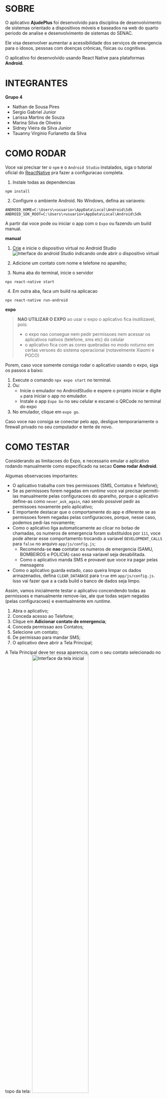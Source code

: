 # SOBRE
O aplicativo **AjudePlus** foi desenvolvido para disciplina de desenvolvimento de sistemas orientado a dispositivos móveis e baseados na web do quarto periodo de analise e desenvolvimento de sistemas do SENAC.

Ele visa desenvolver aumentar a acessibilidade dos serviços de emergencia para o idosos, pessoas com doenças crônicas, físicas ou cognitivas.

O aplicativo foi desenvolvido usando React Native para plataformas **Android**.

# INTEGRANTES

**Grupo 4**

- Nathan de Sousa Pires
- Sergio Gabriel Junior
- Larissa Martins de Souza
- Marina Silva de Oliveira
- Sidney Vieira da Silva Junior
- Tauanny Virginio Furlanetto da Silva

# COMO RODAR

Voce vai precisar ter o `npm` e o `Android Studio` instalados, siga o tutorial oficial do [ReactNative](https://reactnative.dev/docs/environment-setup) pra fazer a configuracao completa.

1. Instale todas as dependencias
```
npm install
```

2. Configure o ambiente Android. No Windows, defina as variaveis:
```
ANDROID_HOME=C:\Users\<usuario>\AppData\Local\Android\Sdk
ANDROID_SDK_ROOT=C:\Users\<usuario>\AppData\Local\Android\Sdk
```

A partir dai voce pode ou iniciar o app com o `Expo`  ou fazendo um build manual.

**manual**

1. [Crie](https://developer.android.com/studio/run/managing-avds) e inicie o dispositivo virtual no Android Studio
![Interface do android Studio indicando onde abrir o dispositivo virtual](./tutorial/assets/abrir_emulador.png)

2. Adicione um contato com nome e telefone no aparelho;

3. Numa aba do terminal, inicie o servidor
```
npx react-native start
```
4. Em outra aba, faca um build na aplicacao
```
npx react-native run-android
```

**expo**

> **NAO UTILIZAR O EXPO**
> ao usar o expo o aplicativo fica inutilizavel, pois:
> - o expo nao consegue nem pedir permissoes nem acessar os aplicativos nativos (telefone, sms etc) do celular
> - o aplicativo fica com as cores quebradas no modo noturno em certas versoes do sistema operacional (notavelmente Xiaomi e POCO)

Porem, caso voce somente consiga rodar o aplicativo usando o expo, siga os passos a baixo:

1. Execute o comando `npx expo start` no terminal.
2. Ou:
    - Inicie o emulador no AndroidStudio e espere o projeto iniciar e digite `a` para iniciar o app no emulador.
    - Instale o app `Expo Go` no seu celular e escanei o QRCode no terminal do expo
3. No emulador, clique em `expo go`.

Caso voce nao consiga se conectar pelo app, desligue temporariamente o firewall privado no seu computador e tente de novo.

# COMO TESTAR
Considerando as limitacoes do Expo, e necessario emular o aplicativo rodando manualmente como especificado na secao **Como rodar Android**.

Algumas observacoes importantes:

- O aplicativo trabalha com tres permissoes (SMS, Contatos e Telefone);
- Se as permissoes forem negadas em *runtime* voce vai precisar permiti-las manualmente pelas configuracoes do aparelho, porque o aplicativo define-as como `never_ask_again`, nao sendo possivel pedir as permissoes novamente pelo aplicativo;
- E importante destacar que o comportamente do app e diferente se as permissoes forem negadas pelas configuracoes, porque, nesse caso, podemos pedi-las novamente;
- Como o aplicativo liga automaticamente ao clicar no botao de chamadas, os numeros de emergencia foram substituidos por `111`, voce pode alterar esse comportamento trocando a variavel `DEVELOPMENT_CALLS` para `false` no arquivo `app/js/config.js`;
    - Recomenda-se **nao** contatar os numeros de emergencia (SAMU, BOMBEIROS e POLICIA) caso essa variavel seja desabilitada.
    - Como o aplicativo manda SMS e provavel que voce ira pagar pelas mensagens
- Como o aplicativo guarda estado, caso queira limpar os dados armazenados, defina `CLEAR_DATABASE` para `true` em `app/js/config.js`. Isso vai fazer que a a cada build o banco de dados seja limpo.

Assim, vamos inicialmente testar o aplicativo concendendo todas as permissoes e manualmente remove-las, ate que todas sejam negadas (pelas configuracoes) e eventualmente em *runtime*.

1. Abra o aplicativo;
2. Conceda acesso ao Telefone;
3. Clique em **Adicionar contato de emergencia**;
4. Conceda permissao aos Contatos;
5. Selecione um contato;
6. De permissao para mandar SMS;
7. O aplicativo deve abrir a Tela Principal;

A Tela Principal deve ter essa aparencia, com o seu contato selecionado no topo da tela:
<img src="./tutorial/assets/tela_inicial.jpg" alt="Interface da tela inicial" style="width: 60%">

1. Feche e abra o aplicativo, ele deve ir diretamente para a Tela Principal.
2. Clique no botao de Configuracao de Contato (o com a engrenagem na base da tela).
3.  Remova o Contato selecionado.
4.  Observe se o card branco esta com essa aparencia.
<img src="./tutorial/assets/tela_configurar_contato_vazia.jpg" alt="Interface da tela de configuracao de contato vazia" width="70%">

1.  Clique em voltar, voce deve retornar a Tela Principal.
2.  Verifique o se o botao de ligar pro contato pessoal foi substituido pelo botao de Adicionar.
3.  Clique no botao de Configuracao de Contato.
4.  Selecione Atualizar Contato.
5.  Adicione um contato.
6.  Verifique se os dados do contato estao aparencendo no card branco.
7.  Volte a tela inicial.
8.  Verifique se o nome do contato esta aparecendo no botao superior.
<img src="./tutorial/assets/tela_inicial.jpg" alt="Interface da tela de inicial com contato preenchido" width="70%">

1.  Clique no botao de Configuracao de Contato.
2.  Remova o contato.
3.  Volte a Tela Principal, verifique se o botao de chamar o contato pessoal foi substituido pelo botao de "Adicionar"
<img src="./tutorial/assets/tela_inicial_sem_contato.jpg" alt="Interface da tela de inicial sem contato" width="70%">

1.  Adicione um contato pelo botao no topo da tela.
2.  Verifique se os dados do contato estao sendo Exibidos no Card Branco e na Tela Principal.
3.  Volte na tela de Configuracao de Contato e clique em Alterar Contato, troque o contato e verifique se ele esta sendo exibido nas duas telas.
4.  Clique para ligar ao Contato Pessoal -- se desejado crie um contato separado com um numero quebrado (ex: `111`) pra evitar pagar pelas mensagens.
5.  Verifique se o discador abre **ja executando a ligacao**.
6.  Ao fechar o discador, voce deve voltar para tela de Ligacao de Emergencia
<img src="./tutorial/assets/tela_chamada_emergencia.jpg" alt="Interface da tela de chamada de emergencia" width="70%">

1.  Ao fechar a tela de ligacao de emergencia voce deve voltar para a Tela Principal.
2.  Abra seu aplicativo de mensagens, um SMS para o numero do contato pessoal deve ter sido
mandado.

### ADICIONANDO O CONTATO DEPOIS
Para cada passo a baixo siga essas instrucoes: defina a variavel `CLEAR_DATABASE` em `app/js/config.js` como `true`, recarregue o app e depois defina como `false`. Negue todas a permissoes no aparelho.
1. Abra o aplicativo;
2. Conceda acesso ao Telefone;
3. Clique em **Adicionar depois**;
4. Voce deve ser redirecionado a Tela Principal;
5. O botao "Adicionar" deve ser exibido no topo da tela.

### NEGANDO AS PERMISSOES PELAS CONFIGURACOES
1. Nas configuracoes do aparelho, negue a permissao para mandar SMS.
2. As funcionalidades de ligacao e adicionar contatos devem estar funcionando normalmente,
ao ligar, SMSs nao devem estar sendo mandados. Ao atualizar um contato o alerta "Proibido de mandar SMS" deve ser exibido novamente.
3. Volte nas configuracoes e permita manualmente o acesso aos SMS, faca uma chamada. O aplicativo deve voltar mandar mensagens.
4. Nas configuracoes do aparelho, negue a permissao para acessar os contatos.
5. Va nas Configuracoes de Contato e tente atualizar o contato.
6. O aplicativo deve pedir permissao, negue. O aplicativo deve emitir o alerta de "Proibido de acessar os Contatos". Clique em Ok.
7. Tente atualizar o contato novamente, o aplicativo deve o mesmo alerta.
8. Caso voce manualmente permita os contatos nas configuracoes do aparelho, voce deve conseguir inserir um contato no aplicativo.
9. Nas configuracoes do aparelho, negue a permissao para acessar o telefone.
10. Abra o aplicativo novamente, ele deve exibir a Tela Principal e deve pedir a permissao de acesso ao telefone, negue. O alerta de "Proibido de acessar o telefone" deve ser exibido, clique em Sair.
11. Abra o aplicativo de novo, o mesmo alerta deve ser exibido.
12. Permita acesso ao Telefone nas configuracoes, abra o aplicativo e ele deve funcionar normalmente.

### NEGANDO AS PERMISSOES EM RUNTIME
Para cada passo a baixo siga essas instrucoes: defina a variavel `CLEAR_DATABASE` em `app/js/config.js` como `true`, recarregue o app e depois defina como `false`. Negue todas as permissoes nas configuracoes do aparelho. Abra o app de novo.

1. Siga os passos 1-5, e **negue** o acesso as mensagens. Faca uma ligacao, o aplicativo nao deve mandar SMS, ele tambem deve emitir um alerta a cada vez que o contato e atualizado. Permitir acesso as mensagens deve reverter esse comportamento.
2. Siga os passos 1-3, e **negue** o acesso aos contatos. O aplicativo deve emitir um alerta todas as vezes que o o botao "Atualizar contato" e clicado. Permitir o acesso aos contatos deve reverter esse comportamento.
3. Abra o aplicativo, e **negue** o acesso aos contatos, o alerta de "Proibido de acessar o telefone" deve ser exibido, clique em Sair. Abra o app novamente, o mesmo alerta deve ser exibido, a tela de boas vindas deve ser o fundo. Permita o acesso pelas configuracoes e abra o aplicativo, o alerta nao deve aparecer e voce deve ser capaz de adicionar um contato.

TODO: ao clicar na tela de configurar contato na pagina de emergencia nos devemos voltar para a home
-----

# SOLUCAO DE PROBLEMAS

**Nao consigo configurar meu ambiente Android**
 Dentro da pasta Android crie o arquivo `local.properties` e cole o trecho a baixo (para Windows):
 ``` 
sdk.dir=C\:\\Users\\<usuario>\\AppData\\Local\\Android\\Sdk
 ``` 